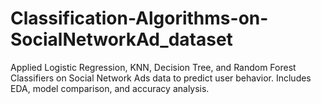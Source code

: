 # Classification-Algorithms-on-SocialNetworkAd_dataset
Applied Logistic Regression, KNN, Decision Tree, and Random Forest Classifiers on Social Network Ads data to predict user behavior. Includes EDA, model comparison, and accuracy analysis.
